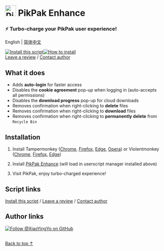 # <img height=35 width=auto alt="PikPak logo" style="margin-bottom:-5px" src="https://i.imgur.com/ZNofCO0.png"> PikPak Enhance

### ⚡ Turbo-charge your PikPak user experience!</h3>  
English | [简体中文](zh-cn/README.md)

<a href="https://greasyfork.org/en/scripts/464781-pikpak-enhance"><img alt="Install this script" src="https://raw.githubusercontent.com/adamlui/userscripts/master/install-button.svg"></a><a href="#installation" target="_blank"><img alt="How to install" title="How to install" src="https://github.com/adamlui/userscripts/raw/master/help-button.svg"></a>
<br>
[Leave a review](https://greasyfork.org/en/scripts/46478/feedback#post-discussion) /
[Contact author](https://github.com/xiaoyingyo)

## What it does

- Adds **auto-login** for faster access
- Disables the **cookie agreement** pop-up when logging in (auto-accepts all permissions)
- Disables the **download progress** pop-up for cloud downloads
- Removes confirmation when right-clicking to **delete** files
- Removes confirmation when right-clicking to **download** files
- Removes confirmation when right-clicking to **permanently delete** from `Recycle Bin`

## Installation

1. Install Tampermonkey ([Chrome](https://chrome.google.com/webstore/detail/tampermonkey/dhdgffkkebhmkfjojejmpbldmpobfkfo), [Firefox](https://addons.mozilla.org/firefox/addon/tampermonkey/), [Edge](https://microsoftedge.microsoft.com/addons/detail/tampermonkey/iikmkjmpaadaobahmlepeloendndfphd), [Opera](https://addons.opera.com/en/extensions/details/tampermonkey-beta/)) or Violentmonkey ([Chrome](https://chrome.google.com/webstore/detail/violent-monkey/jinjaccalgkegednnccohejagnlnfdag), [Firefox](https://addons.mozilla.org/firefox/addon/violentmonkey/), [Edge](https://microsoftedge.microsoft.com/addons/detail/violentmonkey/eeagobfjdenkkddmbclomhiblgggliao))

2. Install [PikPak Enhance](https://greasyfork.org/en/scripts/464781-pikpak-enhance) (will load in userscript manager installed above)

3. Visit PikPak, enjoy turbo-charged experience!

## Script links

<a href="https://greasyfork.org/en/scripts/464781-pikpak-enhance">Install this script</a> / 
[Leave a review](https://greasyfork.org/en/scripts/46478/feedback#post-discussion) / 
[Contact author](https://github.com/xiaoyingyo)

## Author links

[![Follow @XiaoYingYo on GitHub](https://img.shields.io/github/followers/XiaoYingYo?label=Follow%20%40XiaoYingYo&style=social "GitHub")](https://github.com/XiaoYingYo)
<br><br>

[Back to top ↑](#-pikpak-enhance)
